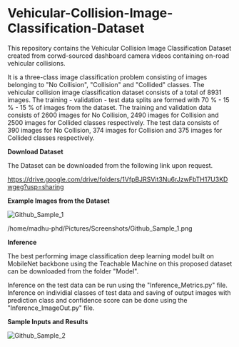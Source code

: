 # Vehicular-Collision-Image-Classification-Dataset
This repository contains the Vehicular Collision Image Classification Dataset created from corwd-sourced dashboard camera videos containing on-road vehicular collisions.

It is a three-class image classification problem consisting of images belonging to "No Collision", "Collision" and "Collided" classes.
The vehicular collision image classification dataset consists of a total of 8931 images.
The training - validation - test data splits are formed with 70 % - 15 % - 15 % of images from the dataset.
The training and validation data consists of 2600 images for No Collision, 2490 images for Collision and 2500 images for Collided classes respectively.
The test data consists of 390 images for No Collision, 374 images for Collision and 375 images for Collided classes respectively.

**Download Dataset**

The Dataset can be downloaded from the following link upon request.

https://drive.google.com/drive/folders/1VfpBJRSVit3Nu6rJzwFbTH17U3KDwgeg?usp=sharing


**Example Images from the Dataset**

![Github_Sample_1](https://github.com/gmadhushan/Vehicular-Collision-Image-Classification-Dataset/assets/62023065/ec2c20ff-94a8-47a7-a4ac-b9d14ed9c0e2)

/home/madhu-phd/Pictures/Screenshots/Github_Sample_1.png



**Inference**

The best performing image classification deep learning model built on MobileNet backbone using the Teachable Machine on this proposed dataset can be downloaded from the folder "Model".

Inference on the test data can be run using the "Inference_Metrics.py" file.
Inference on individial classes of test data and saving of output images with prediction class and confidence score can be done using the "Inference_ImageOut.py" file.

**Sample Inputs and Results**

![Github_Sample_2](https://github.com/gmadhushan/Vehicular-Collision-Image-Classification-Dataset/assets/62023065/d78c964b-f022-4b9f-84bc-474f3016a6b1)
